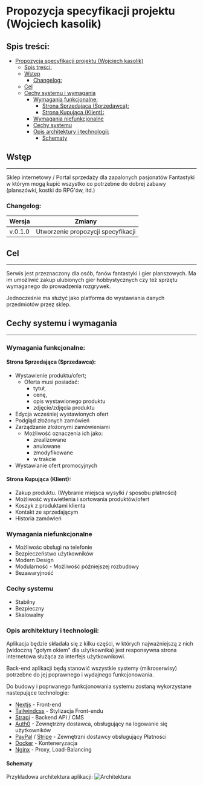 # Propozycja specyfikacji projektu (Wojciech kasolik)

## Spis treści:
- [Propozycja specyfikacji projektu (Wojciech kasolik)](#propozycja-specyfikacji-projektu-wojciech-kasolik)
  - [Spis treści:](#spis-treści)
  - [Wstęp](#wstęp)
    - [Changelog:](#changelog)
  - [Cel](#cel)
  - [Cechy systemu i wymagania](#cechy-systemu-i-wymagania)
    - [Wymagania funkcjonalne:](#wymagania-funkcjonalne)
      - [Strona Sprzedająca (Sprzedawca):](#strona-sprzedająca-sprzedawca)
      - [Strona Kupująca (Klient):](#strona-kupująca-klient)
    - [Wymagania niefunkcjonalne](#wymagania-niefunkcjonalne)
    - [Cechy systemu](#cechy-systemu)
    - [Opis architektury i technologii:](#opis-architektury-i-technologii)
      - [Schematy](#schematy)



## Wstęp

---

Sklep internetowy / Portal sprzedaży dla zapalonych pasjonatów Fantastyki w którym mogą kupić wszystko co potrzebne do dobrej zabawy (planszówki, kostki do RPG'ów, itd.)

### Changelog:

| Wersja    | Zmiany                             |
|-----------|------------------------------------|
|  v.0.1.0  | Utworzenie propozycji specyfikacji |


## Cel

---

Serwis jest przeznaczony dla osób, fanów fantastyki i gier planszowych. Ma im umożliwić zakup ulubionych gier hobbystycznych czy też sprzętu wymaganego do prowadzenia rozgrywek.

Jednocześnie ma służyć jako platforma do wystawiania danych przedmiotów przez sklep.

## Cechy systemu i wymagania

---

### Wymagania funkcjonalne:

#### Strona Sprzedająca (Sprzedawca):
- Wystawienie produktu/ofert; 
  - Oferta musi posiadać:
    -  tytuł, 
    -  cenę, 
    -  opis wystawionego produktu
    -  zdjęcie/zdjęcia produktu
- Edycja wcześniej wystawionych ofert
- Podgląd złożonych zamówień
- Zarządzanie złożonymi zamówieniami
  - Możliwość oznaczenia ich jako:
    - zrealizowane
    - anulowane
    - zmodyfikowane
    - w trakcie
- Wystawianie ofert promocyjnych
  
#### Strona Kupująca (Klient):

- Zakup produktu. (Wybranie miejsca wysyłki / sposobu płatności)
- Możliwość wyświetlenia i sortowania produktów/ofert
- Koszyk z produktami klienta
- Kontakt ze sprzedającym
- Historia zamówień

### Wymagania niefunkcjonalne
- Możliwośc obsługi na telefonie
- Bezpieczeństwo użytkowników
- Modern Design
- Modularność - Możliwość późniejszej rozbudowy
- Bezawaryjność

### Cechy systemu
- Stabilny
- Bezpieczny
- Skalowalny

### Opis architektury i technologii:

Aplikacja będzie składała się z kilku części, w których najważniejszą z nich (widoczną "gołym okiem" dla użytkownika) jest responsywna strona internetowa służąca za interfejs użytkownikowi. 

Back-end aplikacji będą stanowić wszystkie systemy (mikroserwisy) potrzebne do jej poprawnego i wydajnego funkcjonowania.

Do budowy i poprwanego funkcjonowania systemu zostaną wykorzystane nastepujące technologie:
- [Nextjs](https://nextjs.org/)  - Front-end
- [Tailwindcss](https://tailwindcss.com/) - Stylizacja Front-endu
- [Strapi](https://strapi.io/) - Backend API / CMS
- [Auth0](https://auth0.com/) - Zewnętrzny dostawca, obsługujący na logowanie się użytkowników
- [PayPal](https://www.paypal.com/pl/home) / [Stripe](https://stripe.com/en-pl) - Zewnętrzni dostawcy obsługujący Płatności
- [Docker](https://www.docker.com/) - Konteneryzacja 
- [Nginx](https://www.nginx.com/) - Proxy, Load-Balancing


#### Schematy
Przykładowa architektura aplikacji:
![Architektura](https://cms.spfcentaur.pl/uploads/schemat_f98c3ef214.png)

